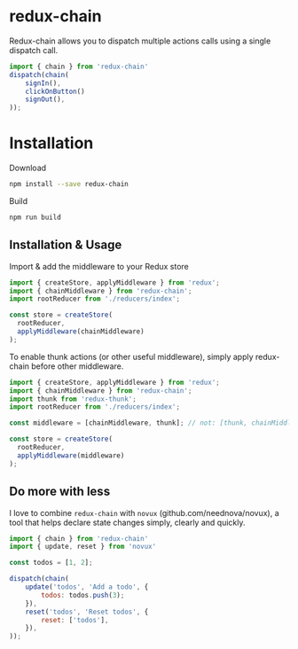 # redux-chain
Redux-chain allows you to dispatch multiple actions calls using a single dispatch call.

```js
import { chain } from 'redux-chain'
dispatch(chain(
	signIn(),
	clickOnButton()
	signOut(),
));
```

# Installation
Download
```bash
npm install --save redux-chain
```

Build
```bash
npm run build
```

## Installation & Usage
Import & add the middleware to your Redux store
```js
import { createStore, applyMiddleware } from 'redux';
import { chainMiddleware } from 'redux-chain';
import rootReducer from './reducers/index';

const store = createStore(
  rootReducer,
  applyMiddleware(chainMiddleware)
);
```

To enable thunk actions (or other useful middleware), simply apply redux-chain before other middleware.

```js
import { createStore, applyMiddleware } from 'redux';
import { chainMiddleware } from 'redux-chain';
import thunk from 'redux-thunk';
import rootReducer from './reducers/index';

const middleware = [chainMiddleware, thunk]; // not: [thunk, chainMiddleware]

const store = createStore(
  rootReducer,
  applyMiddleware(middleware)
);
```

## Do more with less
I love to combine `redux-chain` with `novux` (github.com/neednova/novux), a tool that helps declare state changes simply, clearly and quickly.
```js
import { chain } from 'redux-chain'
import { update, reset } from 'novux'

const todos = [1, 2];

dispatch(chain(
	update('todos', 'Add a todo', {
		todos: todos.push(3);
	}),
	reset('todos', 'Reset todos', {
		reset: ['todos'],
	}),
));
```
